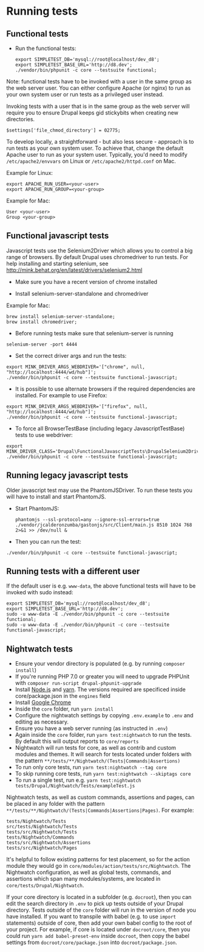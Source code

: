 # Running tests

## Functional tests

* Run the functional tests:
  ```
  export SIMPLETEST_DB='mysql://root@localhost/dev_d8';
  export SIMPLETEST_BASE_URL='http://d8.dev';
  ./vendor/bin/phpunit -c core --testsuite functional;
  ```

Note: functional tests have to be invoked with a user in the same group as the
web server user. You can either configure Apache (or nginx) to run as your own
system user or run tests as a privileged user instead.

Invoking tests with a user that is in the same group as the web server will
require you to ensure Drupal keeps gid stickybits when creating new directories.

`$settings['file_chmod_directory'] = 02775;`

To develop locally, a straightforward - but also less secure - approach is to
run tests as your own system user. To achieve that, change the default Apache
user to run as your system user. Typically, you'd need to modify
`/etc/apache2/envvars` on Linux or `/etc/apache2/httpd.conf` on Mac.

Example for Linux:

```
export APACHE_RUN_USER=<your-user>
export APACHE_RUN_GROUP=<your-group>
```

Example for Mac:

```
User <your-user>
Group <your-group>
```

## Functional javascript tests

Javascript tests use the Selenium2Driver which allows you to control a
big range of browsers. By default Drupal uses chromedriver to run tests.
For help installing and starting selenium, see http://mink.behat.org/en/latest/drivers/selenium2.html

* Make sure you have a recent version of chrome installed

* Install selenium-server-standalone and chromedriver

Example for Mac:

```
brew install selenium-server-standalone;
brew install chromedriver;
```

* Before running tests make sure that selenium-server is running
```
selenium-server -port 4444
```

* Set the correct driver args and run the tests:
```
export MINK_DRIVER_ARGS_WEBDRIVER='["chrome", null, "http://localhost:4444/wd/hub"]';
./vendor/bin/phpunit -c core --testsuite functional-javascript;
```

* It is possible to use alternate browsers if the required dependencies are
installed. For example to use Firefox:

```
export MINK_DRIVER_ARGS_WEBDRIVER='["firefox", null, "http://localhost:4444/wd/hub"]';
./vendor/bin/phpunit -c core --testsuite functional-javascript;
```

* To force all BrowserTestBase (including legacy JavascriptTestBase) tests to use
webdriver:

```
export MINK_DRIVER_CLASS='Drupal\FunctionalJavascriptTests\DrupalSelenium2Driver';
./vendor/bin/phpunit -c core --testsuite functional-javascript;
```

## Running legacy javascript tests

Older javascript test may use the PhantomJSDriver. To run these tests you will
have to install and start PhantomJS.

* Start PhantomJS:
  ```
  phantomjs --ssl-protocol=any --ignore-ssl-errors=true ./vendor/jcalderonzumba/gastonjs/src/Client/main.js 8510 1024 768 2>&1 >> /dev/null &
  ```

* Then you can run the test:
```
./vendor/bin/phpunit -c core --testsuite functional-javascript;
```

## Running tests with a different user

If the default user is e.g. `www-data`, the above functional tests will have to
be invoked with sudo instead:

```
export SIMPLETEST_DB='mysql://root@localhost/dev_d8';
export SIMPLETEST_BASE_URL='http://d8.dev';
sudo -u www-data -E ./vendor/bin/phpunit -c core --testsuite functional;
sudo -u www-data -E ./vendor/bin/phpunit -c core --testsuite functional-javascript;
```

## Nightwatch tests

- Ensure your vendor directory is populated (e.g. by running `composer install`)
- If you're running PHP 7.0 or greater you will need to upgrade PHPUnit with `composer run-script drupal-phpunit-upgrade`
- Install [Node.js](https://nodejs.org/en/download/) and [yarn](https://yarnpkg.com/en/docs/install). The versions required are specificed inside core/package.json in the `engines` field
- Install [Google Chrome](https://www.google.com/chrome/browser/desktop/index.html)
- Inside the `core` folder, run `yarn install`
- Configure the nightwatch settings by copying `.env.example` to `.env` and editing as necessary.
- Ensure you have a web server running (as instructed in `.env`)
- Again inside the `core` folder, run `yarn test:nightwatch` to run the tests. By default this will output reports to `core/reports`
- Nightwatch will run tests for core, as well as contrib and custom modules and themes. It will search for tests located under folders with the pattern `**/tests/**/Nightwatch/(Tests|Commands|Assertions)`
- To run only core tests, run `yarn test:nightwatch --tag core`
- To skip running core tests, run `yarn test:nightwatch --skiptags core`
- To run a single test, run e.g. `yarn test:nightwatch tests/Drupal/Nightwatch/Tests/exampleTest.js`

Nightwatch tests, as well as custom commands, assertions and pages, can be placed in any folder with the pattern `**/tests/**/Nightwatch/(Tests|Commands|Assertions|Pages)`. For example:
```
tests/Nightwatch/Tests
src/tests/Nightwatch/Tests
tests/src/Nightwatch/Tests
tests/Nightwatch/Commands
tests/src/Nightwatch/Assertions
tests/src/Nightwatch/Pages
```

It's helpful to follow existing patterns for test placement, so for the action module they would go in `core/modules/action/tests/src/Nightwatch`.
The Nightwatch configuration, as well as global tests, commands, and assertions which span many modules/systems, are located in `core/tests/Drupal/Nightwatch`.

If your core directory is located in a subfolder (e.g. `docroot`), then you can edit the search directory in `.env` to pick up tests outside of your Drupal directory.
Tests outside of the `core` folder will run in the version of node you have installed. If you want to transpile with babel (e.g. to use `import` statements) outside of core,
then add your own babel config to the root of your project. For example, if core is located under `docroot/core`, then you could run `yarn add babel-preset-env` inside
`docroot`, then copy the babel settings from `docroot/core/package.json` into `docroot/package.json`.
